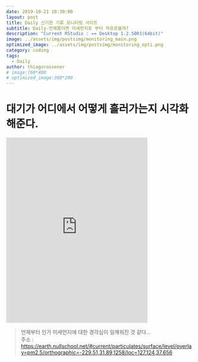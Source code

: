 ```yaml
---
date: 2019-10-21 10:30:00
layout: post
title: Daily 신기한 기류 모니터링 사이트
subtitle: Daily-언제쯤이면 미세먼지로 부터 자유로울까?
description: "Current RStudio : == Desktop 1.2.5001(64bit)"
image: ../assets/img/postsimg/monitoring_main.png
optimized_image: ../assets/img/postsimg/monitoring_opti.png
category: coding
tags:
  - Daily
author: thiagorossener
# image:760*400
# optimized_image:380*200
---
```


# 대기가 어디에서 어떻게 흘러가는지 시각화 해준다.
<div>
  <iframe width="380" height="500" src="https://earth.nullschool.net/#current/particulates/surface/level/overlay=pm2.5/orthographic=-229.51,31.89,1258/loc=127.124,37.656" frameborder="0" allowfullscreen></iframe>
</div>

> 언제부터 인가 미세먼지에 대한 경각심이 일깨워진 것 같다...<br>
> 주소 : https://earth.nullschool.net/#current/particulates/surface/level/overlay=pm2.5/orthographic=-229.51,31.89,1258/loc=127.124,37.656<br>
> 